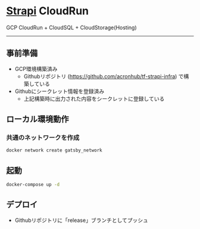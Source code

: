 # [Strapi](https://github.com/strapi/strapi) CloudRun

GCP CloudRun + CloudSQL + CloudStorage(Hosting)

---

##  事前準備

- GCP環境構築済み
  - Githubリポジトリ (https://github.com/acronhub/tf-strapi-infra) で構築している
- Githubにシークレット情報を登録済み
  - 上記構築時に出力された内容をシークレットに登録している

## ローカル環境動作

### 共通のネットワークを作成

```bash
docker network create gatsby_network
```

## 起動

```bash
docker-compose up -d
```

## デプロイ

- Githubリポジトリに「release」ブランチとしてプッシュ
